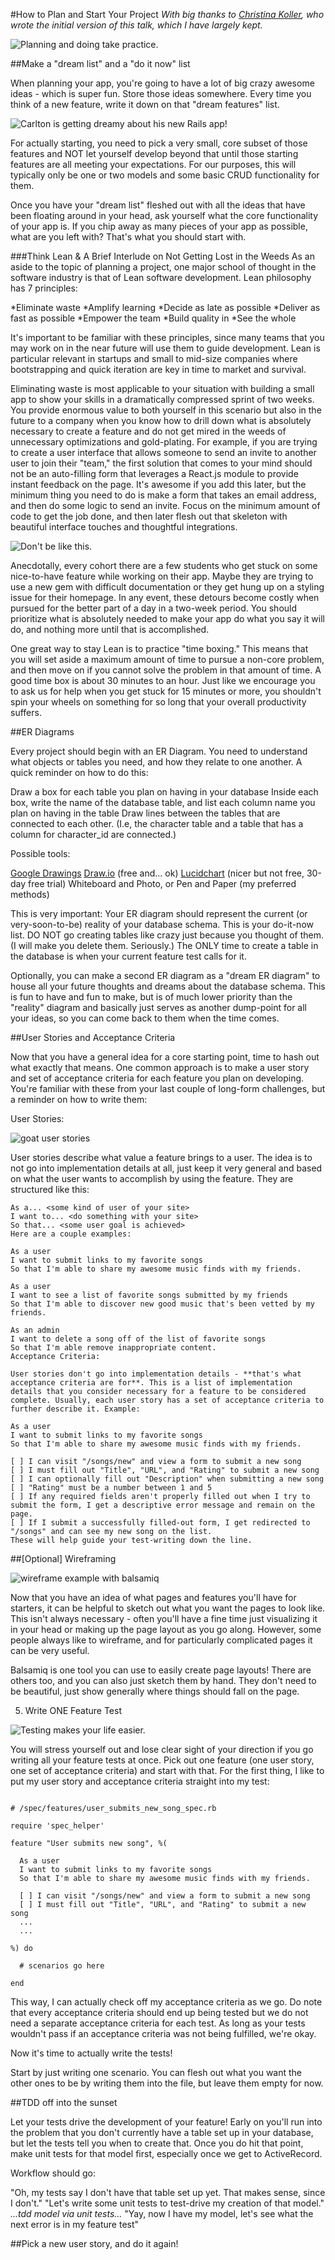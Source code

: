 #How to Plan and Start Your Project
*With big thanks to [Christina Koller](http://www.github.com/cmkoller), who wrote the initial version of this talk, which I have largely kept.*

![Planning and doing take practice.](https://media.giphy.com/media/TlK63EPYTCOMhJal7u8/giphy.gif)

##Make a "dream list" and a "do it now" list

When planning your app, you're going to have a lot of big crazy awesome ideas - which is super fun. Store those ideas somewhere. Every time you think of a new feature, write it down on that "dream features" list.

![Carlton is getting dreamy about his new Rails app!](https://media.giphy.com/media/P8MxmGnjmytws/giphy.gif)

For actually starting, you need to pick a very small, core subset of those features and NOT let yourself develop beyond that until those starting features are all meeting your expectations. For our purposes, this will typically only be one or two models and some basic CRUD functionality for them.

Once you have your "dream list" fleshed out with all the ideas that have been floating around in your head, ask yourself what the core functionality of your app is. If you chip away as many pieces of your app as possible, what are you left with? That's what you should start with.

###Think Lean & A Brief Interlude on Not Getting Lost in the Weeds
As an aside to the topic of planning a project, one major school of thought in the software industry is that of Lean software development. Lean philosophy has 7 principles:

*Eliminate waste
*Amplify learning
*Decide as late as possible
*Deliver as fast as possible
*Empower the team
*Build quality in
*See the whole

It's important to be familiar with these principles, since many teams that you may work on in the near future will use them to guide development. Lean is particular relevant in startups and small to mid-size companies where bootstrapping and quick iteration are key in time to market and survival.

Eliminating waste is most applicable to your situation with building a small app to show your skills in a dramatically compressed sprint of two weeks. You provide enormous value to both yourself in this scenario but also in the future to a company when you know how to drill down what is absolutely necessary to create a feature and do not get mired in the weeds of unnecessary optimizations and gold-plating. For example, if you are trying to create a user interface that allows someone to send an invite to another user to join their "team," the first solution that comes to your mind should not be an auto-filling form that leverages a React.js module to provide instant feedback on the page. It's awesome if you add this later, but the minimum thing you need to do is make a form that takes an email address, and then do some logic to send an invite. Focus on the minimum amount of code to get the job done, and then later flesh out that skeleton with beautiful interface touches and thoughtful integrations.

![Don't be like this.](https://media.giphy.com/media/l738QWncEFlC/giphy.gif)

Anecdotally, every cohort there are a few students who get stuck on some nice-to-have feature while working on their app. Maybe they are trying to use a new gem with difficult documentation or they get hung up on a styling issue for their homepage. In any event, these detours become costly when pursued for the better part of a day in a two-week period. You should prioritize what is absolutely needed to make your app do what you say it will do, and nothing more until that is accomplished.

One great way to stay Lean is to practice "time boxing." This means that you will set aside a maximum amount of time to pursue a non-core problem, and then move on if you cannot solve the problem in that amount of time. A good time box is about 30 minutes to an hour. Just like we encourage you to ask us for help when you get stuck for 15 minutes or more, you shouldn't spin your wheels on something for so long that your overall productivity suffers.


##ER Diagrams

Every project should begin with an ER Diagram. You need to understand what objects or tables you need, and how they relate to one another. A quick reminder on how to do this:

Draw a box for each table you plan on having in your database
Inside each box, write the name of the database table, and list each column name you plan on having in the table
Draw lines between the tables that are connected to each other. (I.e, the character table and a table that has a column for character_id are connected.)

Possible tools:

[Google Drawings](https://support.google.com/docs/answer/179740?hl=en)
[Draw.io](https://www.draw.io/) (free and... ok)
[Lucidchart](https://www.lucidchart.com/) (nicer but not free, 30-day free trial)
Whiteboard and Photo, or Pen and Paper (my preferred methods)

This is very important: Your ER diagram should represent the current (or very-soon-to-be) reality of your database schema. This is your do-it-now list. DO NOT go creating tables like crazy just because you thought of them. (I will make you delete them. Seriously.) The ONLY time to create a table in the database is when your current feature test calls for it.

Optionally, you can make a second ER diagram as a "dream ER diagram" to house all your future thoughts and dreams about the database schema. This is fun to have and fun to make, but is of much lower priority than the "reality" diagram and basically just serves as another dump-point for all your ideas, so you can come back to them when the time comes.

##User Stories and Acceptance Criteria

Now that you have a general idea for a core starting point, time to hash out what exactly that means. One common approach is to make a user story and set of acceptance criteria for each feature you plan on developing. You're familiar with these from your last couple of long-form challenges, but a reminder on how to write them:

User Stories:

![goat user stories](images/pink_goat.png)

User stories describe what value a feature brings to a user. The idea is to not go into implementation details at all, just keep it very general and based on what the user wants to accomplish by using the feature. They are structured like this:

```
As a... <some kind of user of your site>
I want to... <do something with your site>
So that... <some user goal is achieved>
Here are a couple examples:

As a user
I want to submit links to my favorite songs
So that I'm able to share my awesome music finds with my friends.

As a user
I want to see a list of favorite songs submitted by my friends
So that I'm able to discover new good music that's been vetted by my friends.

As an admin
I want to delete a song off of the list of favorite songs
So that I'm able remove inappropriate content.
Acceptance Criteria:

User stories don't go into implementation details - **that's what acceptance criteria are for**. This is a list of implementation details that you consider necessary for a feature to be considered complete. Usually, each user story has a set of acceptance criteria to further describe it. Example:

As a user
I want to submit links to my favorite songs
So that I'm able to share my awesome music finds with my friends.

[ ] I can visit "/songs/new" and view a form to submit a new song
[ ] I must fill out "Title", "URL", and "Rating" to submit a new song
[ ] I can optionally fill out "Description" when submitting a new song
[ ] "Rating" must be a number between 1 and 5
[ ] If any required fields aren't properly filled out when I try to submit the form, I get a descriptive error message and remain on the page.
[ ] If I submit a successfully filled-out form, I get redirected to "/songs" and can see my new song on the list.
These will help guide your test-writing down the line.
```

##[Optional] Wireframing

![wireframe example with balsamiq](images/wireframeexample.jpg)

Now that you have an idea of what pages and features you'll have for starters, it can be helpful to sketch out what you want the pages to look like. This isn't always necessary - often you'll have a fine time just visualizing it in your head or making up the page layout as you go along. However, some people always like to wireframe, and for particularly complicated pages it can be very useful.

Balsamiq is one tool you can use to easily create page layouts! There are others too, and you can also just sketch them by hand. They don't need to be beautiful, just show generally where things should fall on the page.

5. Write ONE Feature Test

![Testing makes your life easier.](https://media.giphy.com/media/yR4xZagT71AAM/giphy.gif)

You will stress yourself out and lose clear sight of your direction if you go writing all your feature tests at once. Pick out one feature (one user story, one set of acceptance criteria) and start with that. For the first thing, I like to put my user story and acceptance criteria straight into my test:

```

# /spec/features/user_submits_new_song_spec.rb

require 'spec_helper'

feature "User submits new song", %(

  As a user
  I want to submit links to my favorite songs
  So that I'm able to share my awesome music finds with my friends.

  [ ] I can visit "/songs/new" and view a form to submit a new song
  [ ] I must fill out "Title", "URL", and "Rating" to submit a new song
  ...
  ...

%) do

  # scenarios go here

end

```

This way, I can actually check off my acceptance criteria as we go. Do note that every acceptance criteria should end up being tested but we do not need a separate acceptance criteria for each test. As long as your tests wouldn't pass if an acceptance criteria was not being fulfilled, we're okay.

Now it's time to actually write the tests!

Start by just writing one scenario. You can flesh out what you want the other ones to be by writing them into the file, but leave them empty for now.

##TDD off into the sunset

Let your tests drive the development of your feature! Early on you'll run into the problem that you don't currently have a table set up in your database, but let the tests tell you when to create that. Once you do hit that point, make unit tests for that model first, especially once we get to ActiveRecord.

Workflow should go:

"Oh, my tests say I don't have that table set up yet. That makes sense, since I don't."
"Let's write some unit tests to test-drive my creation of that model."
*...tdd model via unit tests...*
"Yay, now I have my model, let's see what the next error is in my feature test"

##Pick a new user story, and do it again!

